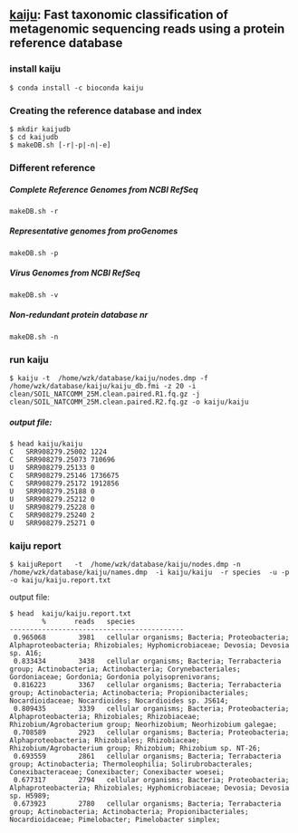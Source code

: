 ## [kaiju](https://github.com/bioinformatics-centre/kaiju): Fast taxonomic classification of metagenomic sequencing reads using a protein reference database


### install kaiju
```
$ conda install -c bioconda kaiju
```

### Creating the reference database and index

```
$ mkdir kaijudb
$ cd kaijudb
$ makeDB.sh [-r|-p|-n|-e]
```

### Different reference

##### Complete Reference Genomes from NCBI RefSeq
```
makeDB.sh -r
```

##### Representative genomes from proGenomes

```
makeDB.sh -p
```

##### Virus Genomes from NCBI RefSeq
```
makeDB.sh -v
```

##### Non-redundant protein database nr
```
makeDB.sh -n
```

### run kaiju
```
$ kaiju -t  /home/wzk/database/kaiju/nodes.dmp -f /home/wzk/database/kaiju/kaiju_db.fmi -z 20 -i clean/SOIL_NATCOMM_25M.clean.paired.R1.fq.gz -j clean/SOIL_NATCOMM_25M.clean.paired.R2.fq.gz -o kaiju/kaiju
```

##### output file:
```
$ head kaiju/kaiju 
C	SRR908279.25002	1224
C	SRR908279.25073	710696
U	SRR908279.25133	0
C	SRR908279.25146	1736675
C	SRR908279.25172	1912856
U	SRR908279.25188	0
U	SRR908279.25212	0
U	SRR908279.25228	0
C	SRR908279.25240	2
U	SRR908279.25271	0
```


### kaiju report
```
$ kaijuReport   -t  /home/wzk/database/kaiju/nodes.dmp -n  /home/wzk/database/kaiju/names.dmp  -i kaiju/kaiju  -r species  -u -p -o kaiju/kaiju.report.txt

```

output file:
```
$ head  kaiju/kaiju.report.txt
        %	    reads	species
-------------------------------------------
 0.965068	     3981	cellular organisms; Bacteria; Proteobacteria; Alphaproteobacteria; Rhizobiales; Hyphomicrobiaceae; Devosia; Devosia sp. A16; 
 0.833434	     3438	cellular organisms; Bacteria; Terrabacteria group; Actinobacteria; Actinobacteria; Corynebacteriales; Gordoniaceae; Gordonia; Gordonia polyisoprenivorans; 
 0.816223	     3367	cellular organisms; Bacteria; Terrabacteria group; Actinobacteria; Actinobacteria; Propionibacteriales; Nocardioidaceae; Nocardioides; Nocardioides sp. JS614; 
 0.809435	     3339	cellular organisms; Bacteria; Proteobacteria; Alphaproteobacteria; Rhizobiales; Rhizobiaceae; Rhizobium/Agrobacterium group; Neorhizobium; Neorhizobium galegae; 
 0.708589	     2923	cellular organisms; Bacteria; Proteobacteria; Alphaproteobacteria; Rhizobiales; Rhizobiaceae; Rhizobium/Agrobacterium group; Rhizobium; Rhizobium sp. NT-26; 
 0.693559	     2861	cellular organisms; Bacteria; Terrabacteria group; Actinobacteria; Thermoleophilia; Solirubrobacterales; Conexibacteraceae; Conexibacter; Conexibacter woesei; 
 0.677317	     2794	cellular organisms; Bacteria; Proteobacteria; Alphaproteobacteria; Rhizobiales; Hyphomicrobiaceae; Devosia; Devosia sp. H5989; 
 0.673923	     2780	cellular organisms; Bacteria; Terrabacteria group; Actinobacteria; Actinobacteria; Propionibacteriales; Nocardioidaceae; Pimelobacter; Pimelobacter simplex;
 ```
 